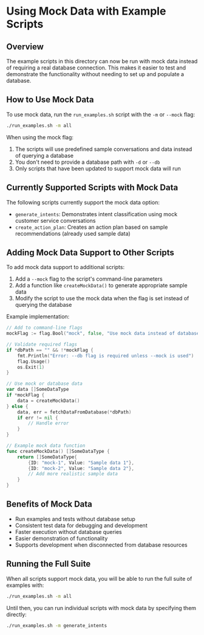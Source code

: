 # Using Mock Data with Example Scripts

## Overview

The example scripts in this directory can now be run with mock data instead of requiring a real database connection. This makes it easier to test and demonstrate the functionality without needing to set up and populate a database.

## How to Use Mock Data

To use mock data, run the `run_examples.sh` script with the `-m` or `--mock` flag:

```bash
./run_examples.sh -m all
```

When using the mock flag:
1. The scripts will use predefined sample conversations and data instead of querying a database
2. You don't need to provide a database path with `-d` or `--db`
3. Only scripts that have been updated to support mock data will run

## Currently Supported Scripts with Mock Data

The following scripts currently support the mock data option:

- `generate_intents`: Demonstrates intent classification using mock customer service conversations
- `create_action_plan`: Creates an action plan based on sample recommendations (already used sample data)

## Adding Mock Data Support to Other Scripts

To add mock data support to additional scripts:

1. Add a `--mock` flag to the script's command-line parameters
2. Add a function like `createMockData()` to generate appropriate sample data
3. Modify the script to use the mock data when the flag is set instead of querying the database

Example implementation:

```go
// Add to command-line flags
mockFlag := flag.Bool("mock", false, "Use mock data instead of database")

// Validate required flags
if *dbPath == "" && !*mockFlag {
    fmt.Println("Error: --db flag is required unless --mock is used")
    flag.Usage()
    os.Exit(1)
}

// Use mock or database data
var data []SomeDataType
if *mockFlag {
    data = createMockData()
} else {
    data, err = fetchDataFromDatabase(*dbPath)
    if err != nil {
        // Handle error
    }
}

// Example mock data function
func createMockData() []SomeDataType {
    return []SomeDataType{
        {ID: "mock-1", Value: "Sample data 1"},
        {ID: "mock-2", Value: "Sample data 2"},
        // Add more realistic sample data
    }
}
```

## Benefits of Mock Data

- Run examples and tests without database setup
- Consistent test data for debugging and development
- Faster execution without database queries
- Easier demonstration of functionality
- Supports development when disconnected from database resources

## Running the Full Suite

When all scripts support mock data, you will be able to run the full suite of examples with:

```bash
./run_examples.sh -m all
```

Until then, you can run individual scripts with mock data by specifying them directly:

```bash
./run_examples.sh -m generate_intents
``` 